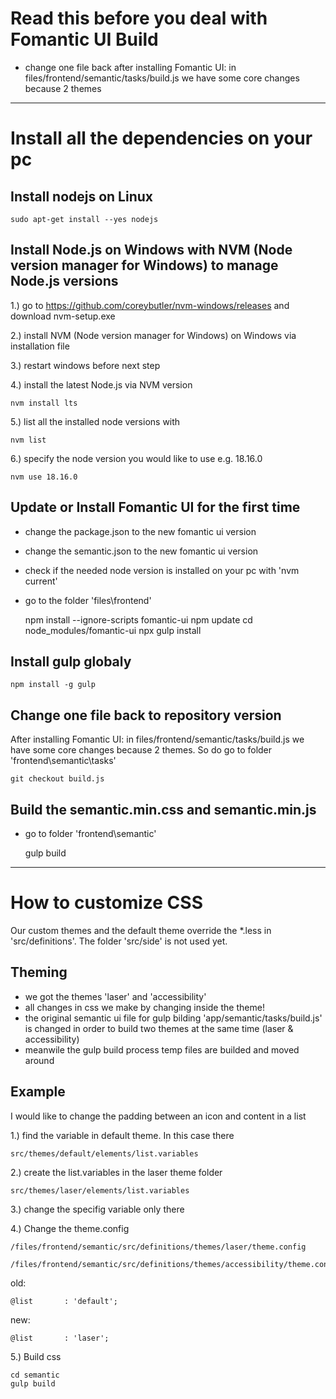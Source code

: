 # Read this before you deal with Fomantic UI Build

- change one file back after installing Fomantic UI: in files/frontend/semantic/tasks/build.js we have some core changes because 2 themes

---
# Install all the dependencies on your pc

## Install nodejs on Linux

    sudo apt-get install --yes nodejs

## Install Node.js on Windows with NVM (Node version manager for Windows) to manage Node.js versions

1.) go to https://github.com/coreybutler/nvm-windows/releases and download nvm-setup.exe

2.) install NVM (Node version manager for Windows) on Windows via installation file

3.) restart windows before next step

4.) install the latest Node.js via NVM version


    nvm install lts

5.) list all the installed node versions with

    nvm list

6.) specify the node version you would like to use e.g. 18.16.0

    nvm use 18.16.0


## Update or Install Fomantic UI for the first time

- change the package.json to the new fomantic ui version
- change the semantic.json to the new fomantic ui version
- check if the needed node version is installed on your pc with 'nvm current'
- go to the folder 'files\frontend'


    npm install --ignore-scripts fomantic-ui
    npm update
    cd node_modules/fomantic-ui
    npx gulp install


## Install gulp globaly

    npm install -g gulp


## Change one file back to repository version
After installing Fomantic UI: in files/frontend/semantic/tasks/build.js we have some core changes because 2 themes.
So do go to folder 'frontend\semantic\tasks'

    git checkout build.js



## Build the semantic.min.css and semantic.min.js

- go to folder 'frontend\semantic'


     gulp build

---

# How to customize CSS

Our custom themes and the default theme override the *.less in 'src/definitions'. The folder 'src/side' is not used yet.


## Theming

- we got the themes 'laser' and 'accessibility'
- all changes in css we make by changing inside the theme!
- the original semantic ui file for gulp bilding 'app/semantic/tasks/build.js' is changed in order to build two themes at the same time (laser & accessibility)
- meanwile the gulp build process temp files are builded and moved around

## Example

I would like to change the padding between an icon and content in a list

1.) find the variable in default theme. In this case there

    src/themes/default/elements/list.variables

2.) create the list.variables in the laser theme folder

    src/themes/laser/elements/list.variables

3.) change the specifig variable only there

4.) Change the theme.config

    /files/frontend/semantic/src/definitions/themes/laser/theme.config

    /files/frontend/semantic/src/definitions/themes/accessibility/theme.config

old:

    @list       : 'default';

new:

    @list       : 'laser';

5.) Build css

    cd semantic
    gulp build


